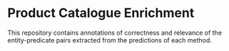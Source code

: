 # Product Catalogue Enrichment
This repository contains annotations of correctness and relevance of the entity-predicate pairs 
extracted from the predictions of each method.
